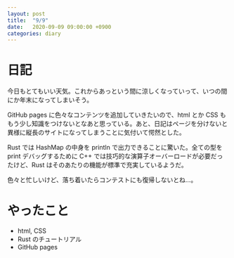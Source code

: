 ```yaml
---
layout: post
title:  "9/9"
date:   2020-09-09 09:00:00 +0900
categories: diary
---
```

# 日記

今日もとてもいい天気。これからあっという間に涼しくなっていって、いつの間にか年末になってしまいそう。

GitHub pages に色々なコンテンツを追加していきたいので、html とか CSS ももう少し知識をつけないとなあと思っている。あと、日記はページを分けないと異様に縦長のサイトになってしまうことに気付いて愕然とした。

Rust では HashMap の中身を println で出力できることに驚いた。全ての型を print デバッグするために C++ では技巧的な演算子オーバーロードが必要だったけど、Rust はそのあたりの機能が標準で充実しているようだ。

色々と忙しいけど、落ち着いたらコンテストにも復帰しないとね...。

# やったこと

- html, CSS
- Rust のチュートリアル
- GitHub pages

